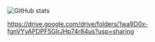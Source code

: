 ![GitHub stats](https://github-readme-stats.vercel.app/api?username=jeffersonbalde&show_icons=true&theme=tokyonight)


https://drive.google.com/drive/folders/1wa9D0x-fgnVYyAPDPF5GIrJHp74r84us?usp=sharing
